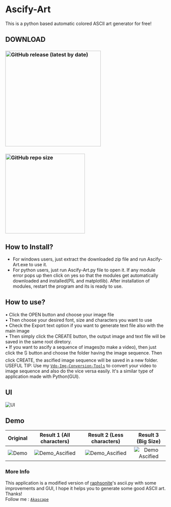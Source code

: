 # Ascify-Art
This is a python based automatic colored ASCII art generator for free!
## DOWNLOAD
### [<img alt="GitHub release (latest by date)" src="https://img.shields.io/github/v/release/Akascape/Ascify-Art?display_name=release&label=Windows&logo=Windows&logoColor=019df4&style=for-the-badge" width="300">](https://github.com/Akascape/Ascify-Art/releases/download/v0.2/Ascify-Art_win64.zip)
### [<img alt="GitHub repo size" src="https://img.shields.io/github/repo-size/Akascape/Ascify-Art?color=9508e2&label=Source%20Code&logo=Python&logoColor=yellow&style=for-the-badge"  width="250">](https://github.com/Akascape/Ascify-Art/archive/refs/heads/Ascify-Art_v0.2.zip)
## How to Install?
- For windows users, just extract the downloaded zip file and run Ascify-Art.exe to use it.
- For python users, just run Ascify-Art.py file to open it. If any module error pops up then click on yes so that the modules get automatically downloaded and installed(PIL and matplotlib). After installation of modules, restart the program and its is ready to use.
## How to use?
• Click the OPEN button and choose your image file
<br>• Then choose your desired font, size and characters you want to use
<br>• Check the Export text option if you want to generate text file also with the main image
<br>• Then simply click the CREATE button, the output image and text file will be saved in the same root diretory.
<br>• If you want to ascify a sequence of images(to make a video), then just click the 🔃 button and choose the folder having the image sequence. Then click CREATE, the ascified image sequence will be saved in a new folder. 
<br> USEFUL TIP: Use my [`Vdo-Img-Conversion-Tools`](https://github.com/Akascape/Vdo-Img-Conversion-Tools) to convert your video to image sequence and also do the vice versa easily. It's a similar type of application made with Python(GUI).
## UI
![UI](https://user-images.githubusercontent.com/89206401/147874065-0892f73e-602e-4ac5-a631-31567355bf12.png)
## Demo
| Original | Result 1 (All characters) | Result 2 (Less characters) | Result 3 (Big Size)|
|:--------:|:-------------------------:|:--------------------------:|:------------------:|
|![Demo](https://user-images.githubusercontent.com/89206401/147851171-4d635140-e7b3-45e8-b634-f411ee416e3e.png) |![Demo_Ascified](https://user-images.githubusercontent.com/89206401/147851176-576b231b-eccc-42ec-8a11-cebc68db9a7a.png) | ![Demo_Ascified](https://user-images.githubusercontent.com/89206401/147852092-8eed3755-bc6e-48ec-8db9-d30f4e76eba6.png) | ![Demo Ascified](https://user-images.githubusercontent.com/89206401/147874980-d204d1fa-d46f-4149-827e-b7d02655aba5.png) |
### More Info
This application is a modified version of [raphsonite](https://raphsonite.github.io/)'s ascii.py with some improvements and GUI, I hope it helps you to generate some good ASCII art. Thanks!
<br>Follow me : [`Akascape`](https://github.com/Akascape)
